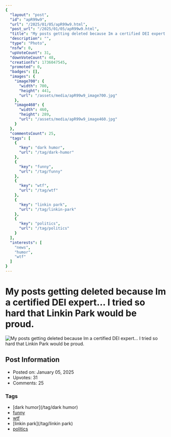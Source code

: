 ```yaml
---
{
  "layout": "post",
  "id": "apR99w9",
  "url": "/2025/01/05/apR99w9.html",
  "post_url": "/2025/01/05/apR99w9.html",
  "title": "My posts getting deleted because Im a certified DEI expert... I tried so hard that Linkin Park would be proud.",
  "description": "",
  "type": "Photo",
  "nsfw": 0,
  "upVoteCount": 31,
  "downVoteCount": 48,
  "creationTs": 1736047545,
  "promoted": 0,
  "badges": [],
  "images": {
    "image700": {
      "width": 700,
      "height": 441,
      "url": "/assets/media/apR99w9_image700.jpg"
    },
    "image460": {
      "width": 460,
      "height": 289,
      "url": "/assets/media/apR99w9_image460.jpg"
    }
  },
  "commentsCount": 25,
  "tags": [
    {
      "key": "dark humor",
      "url": "/tag/dark-humor"
    },
    {
      "key": "funny",
      "url": "/tag/funny"
    },
    {
      "key": "wtf",
      "url": "/tag/wtf"
    },
    {
      "key": "linkin park",
      "url": "/tag/linkin-park"
    },
    {
      "key": "politics",
      "url": "/tag/politics"
    }
  ],
  "interests": [
    "news",
    "humor",
    "wtf"
  ]
}
---
```


# My posts getting deleted because Im a certified DEI expert... I tried so hard that Linkin Park would be proud.

![My posts getting deleted because Im a certified DEI expert... I tried so hard that Linkin Park would be proud.](/assets/media/apR99w9_image700.jpg)

## Post Information

- Posted on: January 05, 2025
- Upvotes: 31
- Comments: 25

### Tags

- [dark humor](/tag/dark humor)
- [funny](/tag/funny)
- [wtf](/tag/wtf)
- [linkin park](/tag/linkin park)
- [politics](/tag/politics)
